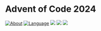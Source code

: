# Advent of Code 2024

[![About](https://img.shields.io/badge/Advent%20of%20Code%20🎄-2024-brightgreen)](https://adventofcode.com/2024/about)
[![Language](https://img.shields.io/badge/Language-haskell-purple)](https://www.haskell.org/)
![](https://img.shields.io/badge/day%20📅-8-blue) 
![](https://img.shields.io/badge/stars%20⭐-7-yellow) 
![](https://img.shields.io/badge/days%20completed-3-red)
